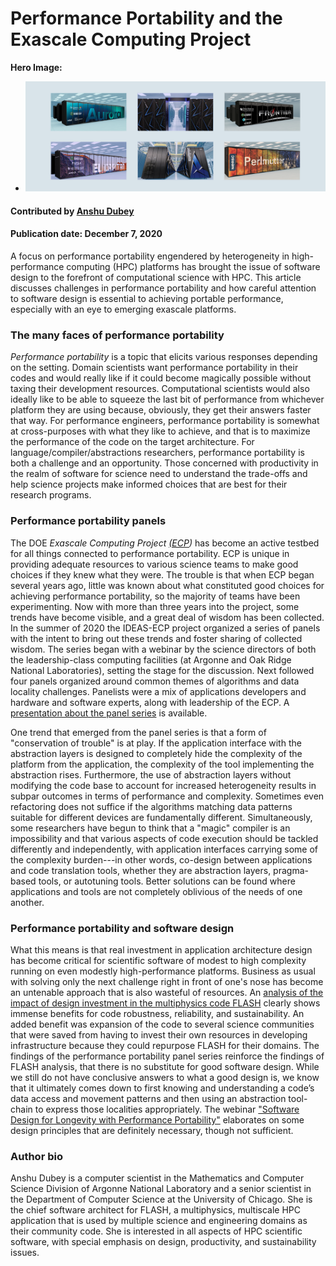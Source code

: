 # Performance Portability and the Exascale Computing Project

**Hero Image:**
 
- <img src='../../images/Blog_1220_PerfPorta.png'/>

#### Contributed by [Anshu Dubey](https://github.com/adubey64)

#### Publication date: December 7, 2020

A focus on performance portability engendered by heterogeneity in high-performance computing (HPC) platforms has brought the issue of software design to the forefront of computational science with HPC. This article discusses challenges in performance portability and how careful attention to software design is essential to achieving portable performance, especially with an eye to emerging exascale platforms.


### The many faces of performance portability
*Performance portability* is a topic that elicits various responses depending on the 
setting. Domain scientists want performance portability in their codes and would really
like if it could become magically possible without taxing 
their development resources. Computational scientists would also ideally like to be able
to squeeze the last bit of performance from whichever platform they
are using because, obviously, they get their answers faster that
way. For performance engineers, performance portability is somewhat at
cross-purposes with what they like to achieve, and that is to maximize
the performance of the code on the target architecture. For
language/compiler/abstractions researchers, performance portability is both a challenge and
an opportunity. Those concerned with productivity in the realm of
software for science need to understand the trade-offs and help
science projects make informed choices that are best for their
research programs.

### Performance portability panels
The DOE *Exascale Computing Project [(ECP](https://exascaleproject.org))* has become
an active testbed for all things connected to performance
portability. ECP is unique in providing adequate resources to various
science teams to make good choices if they knew what they were. The
trouble is that when ECP began several years ago,  little was known about
what constituted good choices for achieving performance portability, so the majority of teams have been
experimenting. Now with more than three years into the project, some
trends have become visible, and a great deal of wisdom has been
collected. In the summer of 2020 the IDEAS-ECP project organized a series
of panels with the intent to bring out these trends and foster sharing of
collected wisdom. The series began with a webinar by the
science directors of both the leadership-class computing facilities (at Argonne
and Oak Ridge National Laboratories), setting the stage for the
discussion. Next followed four panels organized around common
themes of algorithms and data locality challenges. Panelists were a
mix of applications developers and hardware and software experts, along
with leadership of the ECP. A [presentation about the panel series](https://doi.org/10.6084/m9.figshare.13283714) is available.



One trend that emerged from the panel series is that a form of
"conservation of trouble" is at play. If the application interface
with the abstraction layers is designed to completely hide the
complexity of the platform from the application, the complexity of the
tool implementing the abstraction rises. Furthermore, the use of
abstraction layers without modifying the code base to account for
increased heterogeneity results in subpar outcomes in terms of
performance and complexity. Sometimes even refactoring does not suffice if the
algorithms matching data patterns suitable for different devices are
fundamentally different. Simultaneously, some
researchers have begun to think that a "magic" compiler is an
impossibility and that various aspects of code execution should be
tackled differently and independently, with application interfaces
carrying some of the complexity burden---in other words, co-design
between applications and code translation tools, whether they are
abstraction layers, pragma-based tools, or autotuning tools. Better
solutions can be found where applications and tools are not completely
oblivious of the needs of one another.  

### Performance portability and software design
What this means is that real investment in application architecture
design has become critical for scientific software of modest to high
complexity running on even modestly high-performance
platforms. Business as usual with solving only the next challenge
right in front of one's nose has become an untenable approach that is
also wasteful of resources.  An [analysis of the impact of design
investment in the multiphysics code FLASH](https://doi.org/10.1177/1094342017747692) clearly shows immense
benefits for code robustness, reliability, and sustainability. An added
benefit was expansion of the code to several science communities that
were saved from having to invest their own resources in developing
infrastructure because they could repurpose FLASH for their
domains. The findings of the performance portability panel series reinforce
the findings of FLASH analysis, that there is no substitute for good software
design. While we still do not have conclusive answers to what a good design
is, we know that it ultimately comes down to first knowing and
understanding a code’s data access and movement patterns and then using an
abstraction tool-chain to express those localities appropriately. The
webinar ["Software Design for Longevity with
Performance Portability"](https://ideas-productivity.org/resources/series/hpc-best-practices-webinars/#webinar047) 
elaborates on some design principles that
are definitely necessary, though not sufficient.


### Author bio
Anshu Dubey is a computer scientist in the Mathematics and Computer
Science Division of Argonne National Laboratory and a senior scientist
in the Department of Computer Science at the University of
Chicago. She is the chief software architect for FLASH, 
a multiphysics, multiscale HPC application that is used by multiple
science and engineering domains as their community code. She is
interested in all aspects of HPC scientific software, with special
emphasis on design, productivity, and sustainability issues.

<!--
Publish: yes
Track: experience
Categories: performance, planning
Topics: design, Performance at leadership computing facilities, Performance portability
Tags: site
Level: 2
Prerequisites: default
Aggregate: none
-->
